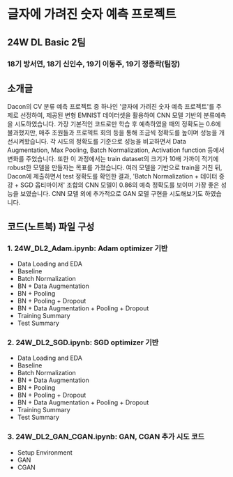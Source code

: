 # 글자에 가려진 숫자 예측 프로젝트

## 24W DL Basic 2팀
### 18기 방서연, 18기 신인수, 19기 이동주, 19기 정종락(팀장)

## 소개글

Dacon의 CV 분류 예측 프로젝트 중 하나인 '글자에 가려진 숫자 예측 프로젝트'를 주제로 선정하여, 제공된 변형 EMNIST 데이터셋을 활용하여 CNN 모델 기반의 분류예측을 시도하였습니다. 가장 기본적인 코드로만 학습 후 예측하였을 때의 정확도는 0.6에 불과했지만, 매주 조원들과 프로젝트 회의 등을 통해 조금씩 정확도를 높이며 성능을 개선시켜왔습니다. 각 시도의 정확도를 기준으로 성능을 비교하면서 Data Augmentation, Max Pooling, Batch Normalization, Activation function 등에서 변화를 주었습니다. 또한 이 과정에서는 train dataset의 크기가 10배 가까이 적기에 robust한 모델을 만들자는 목표를 가졌습니다. 여러 모델을 기반으로 train을 거친 뒤, Dacon에 제출하면서 test 정확도를 확인한 결과, 'Batch Normalization + 데이터 증강 + SGD 옵티마이저' 조합의 CNN 모델이 0.86의 예측 정확도를 보이며 가장 좋은 성능을 보였습니다. CNN 모델 외에 추가적으로 GAN 모델 구현을 시도해보기도 하였습니다.

## 코드(노트북) 파일 구성

### 1. 24W_DL2_Adam.ipynb: Adam optimizer 기반
- Data Loading and EDA
- Baseline
- Batch Normalization
- BN + Data Augmentation
- BN + Pooling
- BN + Pooling + Dropout
- BN + Data Augmentation + Pooling + Dropout
- Training Summary
- Test Summary

### 2. 24W_DL2_SGD.ipynb: SGD optimizer 기반
- Data Loading and EDA
- Baseline
- Batch Normalization
- BN + Data Augmentation
- BN + Pooling
- BN + Pooling + Dropout
- BN + Data Augmentation + Pooling + Dropout
- Training Summary
- Test Summary

### 3. 24W_DL2_GAN_CGAN.ipynb: GAN, CGAN 추가 시도 코드
- Setup Environment
- GAN
- CGAN




